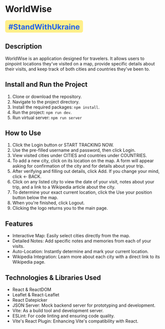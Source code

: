 # WorldWise

[![StandWithUkraine](https://raw.githubusercontent.com/vshymanskyy/StandWithUkraine/main/badges/StandWithUkraine.svg)](https://github.com/vshymanskyy/StandWithUkraine/blob/main/docs/README.md)

## Description

WorldWise is an application designed for travelers. It allows users to pinpoint locations they've visited on a map, provide specific details about their visits, and keep track of both cities and countries they've been to.

## Install and Run the Project

1. Clone or download the repository.
2. Navigate to the project directory.
3. Install the required packages: `npm install`.
4. Run the project: `npm run dev`.
5. Run virtual server: `npm run server`

## How to Use

1. Click the Login button or START TRACKING NOW.
2. Use the pre-filled username and password, then click Login.
3. View visited cities under CITIES and countries under COUNTRIES.
4. To add a new city, click on its location on the map. A form will appear asking for confirmation of the city and for details about your trip.
5. After verifying and filling out details, click Add. If you change your mind, click ← BACK.
6. Click on any listed city to view the date of your visit, notes about your trip, and a link to a Wikipedia article about the city.
7. To determine your exact current location, click the Use your position button below the map.
8. When you're finished, click Logout.
9. Clicking the logo returns you to the main page.

## Features

- Interactive Map: Easily select cities directly from the map.
- Detailed Notes: Add specific notes and memories from each of your visits.
- Auto-Location: Instantly determine and mark your current location.
- Wikipedia Integration: Learn more about each city with a direct link to its Wikipedia page.

## Technologies & Libraries Used

- React & ReactDOM
- Leaflet & React-Leaflet
- React Datepicker
- JSON Server: Mock backend server for prototyping and development.
- Vite: As a build tool and development server.
- ESLint: For code linting and ensuring code quality.
- Vite's React Plugin: Enhancing Vite's compatibility with React.
